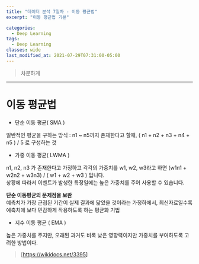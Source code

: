 ```yaml
---
title: "데이터 분석 7일차 - 이동 평균법"
excerpt: "이동 평균법 기본"

categories:
  - Deep Learning
tags:
  - Deep Learning
classes: wide
last_modified_at: 2021-07-29T07:31:00-05:00
---
```


> 차분하게

***

# 이동 평균법

- 단순 이동 평균( SMA )

 일반적인 평균을 구하는 방식 : n1 ~ n5까지 존재한다고 할때, ( n1 + n2 + n3 + n4 + n5 ) / 5 로 구성하는 것 

- 가중 이동 평균( LWMA )

 n1, n2, n3 가 존재한다고 가정하고 각각의 가중치를 w1, w2, w3라고 하면 (w1n1 + w2n2 + w3n3) / ( w1 + w2 + w3 ) 입니다.  
 상황에 따라서 이벤트가 발생한 특정일에는 높은 가중치를 주어 사용할 수 있습니다.  


**단순 이동평균의 문제점을 보완**  
예측치가 가장 근접된 기간이 실제 결과에 닮았을 것이라는 가정하에서, 최신자료일수록 예측치에 보다 민감하게 작용하도록 하는 평균화 기법  


- 지수 이동 평균 ( EMA )

 높은 가중치를 주지만, 오래된 과거도 비록 낮은 영향력이지만 가중치를 부여하도록 고려한 방법이다.   


> [https://wikidocs.net/3395]


